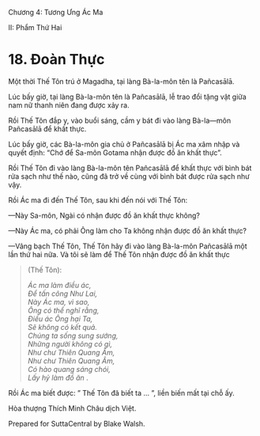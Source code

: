 

Chương 4: Tương Ưng Ác Ma

II: Phẩm Thứ Hai

# 18\. Ðoàn Thực

Một thời Thế Tôn trú ở Magadha, tại làng Bà-la-môn tên là Pañcasālā.

Lúc bấy giờ, tại làng Bà-la-môn tên là Pañcasālā, lễ trao đổi tặng vật giữa nam nữ thanh niên đang được xảy ra.

Rồi Thế Tôn đắp y, vào buổi sáng, cầm y bát đi vào làng Bà-la—môn Pañcasālā để khất thực.

Lúc bấy giờ, các Bà-la-môn gia chủ ở Pañcasālā bị Ác ma xâm nhập và quyết định: “Chớ để Sa-môn Gotama nhận được đồ ăn khất thực”.

Rồi Thế Tôn đi vào làng Bà-la-môn tên Pañcasālā để khất thực với bình bát rửa sạch như thế nào, cũng đã trở về cùng với bình bát được rửa sạch như vậy.

Rồi Ác ma đi đến Thế Tôn, sau khi đến nói với Thế Tôn:

—Này Sa-môn, Ngài có nhận được đồ ăn khất thực không?

—Này Ác ma, có phải Ông làm cho Ta không nhận được đồ ăn khất thực?

—Vâng bạch Thế Tôn, Thế Tôn hãy đi vào làng Bà-la-môn Pañcasālā một lần thứ hai nữa. Và tôi sẽ làm để Thế Tôn nhận được đồ ăn khất thực

> (Thế Tôn):
> 
> _Ác ma làm điều ác,  
> Ðể tấn công Như Lai,  
> Này Ác ma, vì sao,  
> Ông có thể nghĩ rằng,  
> Ðiều ác Ông hại Ta,  
> Sẽ không có kết quả.  
> Chúng ta sống sung sướng,  
> Những người không có gì,  
> Như chư Thiên Quang Âm,  
> Như chư Thiên Quang Âm,  
> Có hào quang sáng chói,  
> Lấy hỷ làm đồ ăn_ .

Rồi Ác ma biết được: ” Thế Tôn đã biết ta … ”, liền biến mất tại chỗ ấy.

Hòa thượng Thích Minh Châu dịch Việt.

Prepared for SuttaCentral by Blake Walsh.
